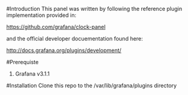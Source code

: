 #Introduction
This panel was written by following the reference plugin implementation provided in:

https://github.com/grafana/clock-panel

and the official developer docuementation found here:

http://docs.grafana.org/plugins/development/

#Prerequiste 
1. Grafana v3.1.1

#Installation
Clone this repo to the /var/lib/grafana/plugins directory
